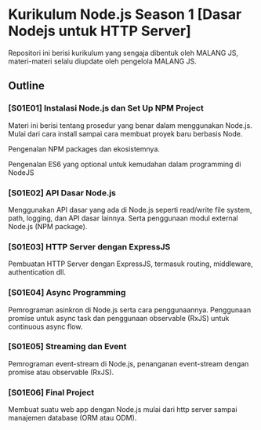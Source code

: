 # Kurikulum Node.js Season 1 [Dasar Nodejs untuk HTTP Server]

Repositori ini berisi kurikulum yang sengaja dibentuk oleh MALANG JS, materi-materi selalu diupdate oleh pengelola MALANG JS.

## Outline

### [S01E01] Instalasi Node.js dan Set Up NPM Project

Materi ini berisi tentang prosedur yang benar dalam menggunakan Node.js. Mulai dari cara install sampai cara membuat proyek baru berbasis Node.

Pengenalan NPM packages dan ekosistemnya.

Pengenalan ES6 yang optional untuk kemudahan dalam programming di NodeJS

### [S01E02] API Dasar Node.js

Menggunakan API dasar yang ada di Node.js seperti read/write file system, path, logging, dan API dasar lainnya. Serta penggunaan modul external Node.js (NPM package).

### [S01E03] HTTP Server dengan ExpressJS

Pembuatan HTTP Server dengan ExpressJS, termasuk routing, middleware, authentication dll.

### [S01E04] Async Programming

Pemrograman asinkron di Node.js serta cara penggunaannya. Penggunaan promise untuk async task dan penggunaan observable (RxJS) untuk continuous async flow.

### [S01E05] Streaming dan Event

Pemrograman event-stream di Node.js, penanganan event-stream dengan promise atau observable (RxJS).

### [S01E06] Final Project

Membuat suatu web app dengan Node.js mulai dari http server sampai manajemen database (ORM atau ODM).

